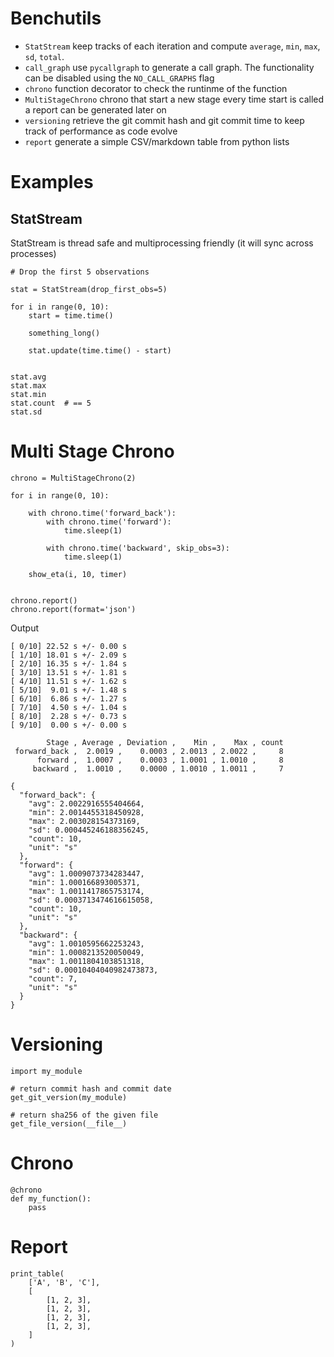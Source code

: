 # Benchutils

* `StatStream` keep tracks of each iteration and compute `average`, `min`, `max`, `sd`, `total`.
* `call_graph` use `pycallgraph` to generate a call graph. The functionality can be disabled using the `NO_CALL_GRAPHS` flag
* `chrono` function decorator to check the runtinme of the function
* `MultiStageChrono` chrono that start a new stage every time start is called a report can be generated later on
* `versioning` retrieve the git commit hash and git commit time to keep track of performance as code evolve
* `report` generate a simple CSV/markdown table from python lists 


# Examples

## StatStream

StatStream is thread safe and multiprocessing friendly (it will sync across processes)

    # Drop the first 5 observations
    
    stat = StatStream(drop_first_obs=5)
    
    for i in range(0, 10):
        start = time.time()
        
        something_long()
        
        stat.update(time.time() - start)
        
        
    stat.avg
    stat.max
    stat.min
    stat.count  # == 5
    stat.sd     
    
# Multi Stage Chrono

    chrono = MultiStageChrono(2)

    for i in range(0, 10):

        with chrono.time('forward_back'):
            with chrono.time('forward'):
                time.sleep(1)

            with chrono.time('backward', skip_obs=3):
                time.sleep(1)
                
        show_eta(i, 10, timer)
        

    chrono.report()
    chrono.report(format='json')
    
Output

    [ 0/10] 22.52 s +/- 0.00 s
    [ 1/10] 18.01 s +/- 2.09 s
    [ 2/10] 16.35 s +/- 1.84 s
    [ 3/10] 13.51 s +/- 1.81 s
    [ 4/10] 11.51 s +/- 1.62 s
    [ 5/10]  9.01 s +/- 1.48 s
    [ 6/10]  6.86 s +/- 1.27 s
    [ 7/10]  4.50 s +/- 1.04 s
    [ 8/10]  2.28 s +/- 0.73 s
    [ 9/10]  0.00 s +/- 0.00 s

            Stage , Average , Deviation ,    Min ,    Max , count 
     forward_back ,  2.0019 ,    0.0003 , 2.0013 , 2.0022 ,     8 
          forward ,  1.0007 ,    0.0003 , 1.0001 , 1.0010 ,     8 
         backward ,  1.0010 ,    0.0000 , 1.0010 , 1.0011 ,     7 

    {
      "forward_back": {
        "avg": 2.0022916555404664,
        "min": 2.0014455318450928,
        "max": 2.003028154373169,
        "sd": 0.000445246188356245,
        "count": 10,
        "unit": "s"
      },
      "forward": {
        "avg": 1.0009073734283447,
        "min": 1.000166893005371,
        "max": 1.0011417865753174,
        "sd": 0.0003713474616615058,
        "count": 10,
        "unit": "s"
      },
      "backward": {
        "avg": 1.0010595662253243,
        "min": 1.0008213520050049,
        "max": 1.0011804103851318,
        "sd": 0.00010404040982473873,
        "count": 7,
        "unit": "s"
      }
    }

    
# Versioning


    import my_module
    
    # return commit hash and commit date
    get_git_version(my_module)
    
    # return sha256 of the given file
    get_file_version(__file__)
    
   
# Chrono


    @chrono
    def my_function():
        pass
        
# Report

    print_table(
        ['A', 'B', 'C'],
        [
            [1, 2, 3],
            [1, 2, 3],
            [1, 2, 3],
            [1, 2, 3],
        ]
    )
   